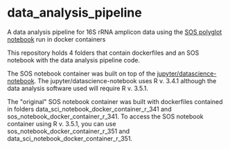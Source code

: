 # data_analysis_pipeline
A data analysis pipeline for 16S rRNA amplicon data using the [SOS polyglot notebook](https://vatlab.github.io/sos-docs/) run in docker containers 

This repository holds 4 folders that contain dockerfiles and an SOS notebook with the data analysis pipeline code. 

The SOS notebook container was built on top of the [jupyter/datascience-notebook](https://github.com/jupyter/docker-stacks/tree/master/datascience-notebook). The jupyter/datascience-notebook uses R v. 3.4.1 although the data analysis software used will require R v. 3.5.1. 

The "original" SOS notebook container was built with dockerfiles contained in folders data_sci_notebook_docker_container_r_341 and sos_notebook_docker_container_r_341. To access the SOS notebook container using R v. 3.5.1, you can use sos_notebook_docker_container_r_351 and data_sci_notebook_docker_container_r_351.


